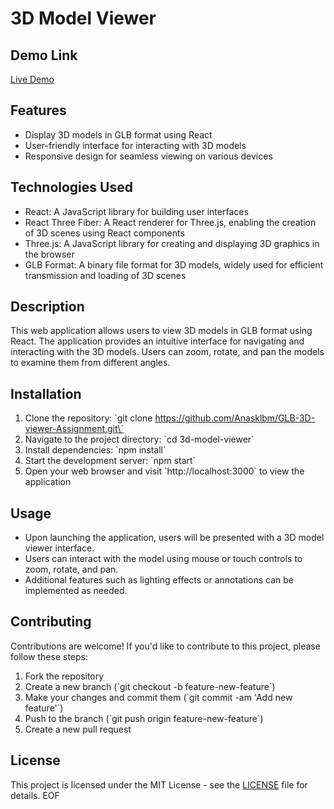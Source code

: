 
# 3D Model Viewer

## Demo Link
[Live Demo](https://drive.google.com/file/d/120RjQ0iaMusw6nK2I70YS8H1VOkoYoyq/view?usp=sharing)

## Features
- Display 3D models in GLB format using React
- User-friendly interface for interacting with 3D models
- Responsive design for seamless viewing on various devices

## Technologies Used
- React: A JavaScript library for building user interfaces
- React Three Fiber: A React renderer for Three.js, enabling the creation of 3D scenes using React components
- Three.js: A JavaScript library for creating and displaying 3D graphics in the browser
- GLB Format: A binary file format for 3D models, widely used for efficient transmission and loading of 3D scenes

## Description
This web application allows users to view 3D models in GLB format using React. The application provides an intuitive interface for navigating and interacting with the 3D models. Users can zoom, rotate, and pan the models to examine them from different angles.

## Installation
1. Clone the repository: \`git clone https://github.com/Anasklbm/GLB-3D-viewer-Assignment.git\`
2. Navigate to the project directory: \`cd 3d-model-viewer\`
3. Install dependencies: \`npm install\`
4. Start the development server: \`npm start\`
5. Open your web browser and visit \`http://localhost:3000\` to view the application

## Usage
- Upon launching the application, users will be presented with a 3D model viewer interface.
- Users can interact with the model using mouse or touch controls to zoom, rotate, and pan.
- Additional features such as lighting effects or annotations can be implemented as needed.

## Contributing
Contributions are welcome! If you'd like to contribute to this project, please follow these steps:
1. Fork the repository
2. Create a new branch (\`git checkout -b feature-new-feature\`)
3. Make your changes and commit them (\`git commit -am 'Add new feature'\`)
4. Push to the branch (\`git push origin feature-new-feature\`)
5. Create a new pull request

## License
This project is licensed under the MIT License - see the [LICENSE](LICENSE) file for details.
EOF
